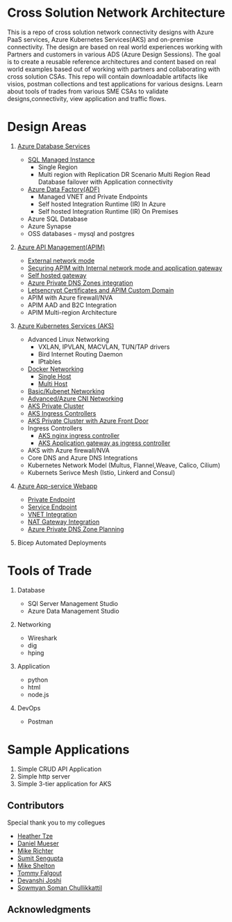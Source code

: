 # Cross Solution Network Architecture

This is a repo of cross solution network connectivity designs with Azure PaaS services, Azure Kubernetes Services(AKS) and on-premise connectivity. The design are based on real world experiences working with Partners and customers in various ADS (Azure Design Sessions). The goal is to create a reusable reference architectures and content based on real world examples based out of working with partners and collaborating with cross solution CSAs. This repo will contain downloadable artifacts like visios, postman collections and test applications for various designs. Learn about tools of trades from various SME CSAs to validate designs,connectivity, view application and traffic flows.

# Design Areas

1. [Azure Database Services](database-services/README.md)

   - [SQL Managed Instance](database-services/README.md)
     - Single Region
     - Multi region with Replication
       DR Scenario
       Multi Region Read
       Database failover with Application connectivity
   - [Azure Data Factory(ADF)](database-services/README-ADF.md)
     - Managed VNET and Private Endpoints
     - Self hosted Integration Runtime (IR) In Azure
     - Self hosted Integration Runtime (IR) On Premises
   - Azure SQL Database
   - Azure Synapse
   - OSS databases - mysql and postgres

2. [Azure API Management(APIM)](apim/README.md)

   - [External network mode](apim/README.md)
   - [Securing APIM with Internal network mode and application gateway](apim/README.md)
   - [Self hosted gateway](apim/README.md)
   - [Azure Private DNS Zones integration](apim/README.md)
   - [Letsencrypt Certificates and APIM Custom Domain](apim/README.md)
   - APIM with Azure firewall/NVA
   - APIM AAD and B2C Integration
   - APIM Multi-region Architecture

3. [Azure Kubernetes Services (AKS)](aks/README-advanced.md)

   - Advanced Linux Networking
     - VXLAN, IPVLAN, MACVLAN, TUN/TAP drivers
     - Bird Internet Routing Daemon
     - IPtables
   - [Docker Networking](aks/README-docker-multihost.md)
     - [Single Host](aks/README-docker-singlehost.md)
     - [Multi Host](aks/README-docker-multihost.md)
   - [Basic/Kubenet Networking](aks/README-kubenet.md)
   - [Advanced/Azure CNI Networking](aks/README-advanced.md)
   - [AKS Private Cluster](aks/README-private-cluster.md)
   - [AKS Ingress Controllers](aks/README-ingress-controllers.md)
   - [AKS Private Cluster with Azure Front Door](https://github.com/nehalineogi/aks-private-cluster-with-afd-premium)
   - Ingress Controllers
     - [AKS nginx ingress controller](https://github.com/nehalineogi/aks-nginx-ingress)
     - [AKS Application gateway as ingress controller](https://github.com/nehalineogi/aks-app-gw-ingress)
   - AKS with Azure firewall/NVA
   - Core DNS and Azure DNS Integrations
   - Kubernetes Network Model (Multus, Flannel,Weave, Calico, Cilium)
   - Kubernets Serivce Mesh (Istio, Linkerd and Consul)

4. [Azure App-service Webapp](app-service/README.md)

   - [Private Endpoint](app-service/README.md)
   - [Service Endpoint](app-service/README.md)
   - [VNET Integration](app-service/README.md)
   - [NAT Gateway Integration](app-service/README.md)
   - [Azure Private DNS Zone Planning](app-service/README.md)

5. Bicep Automated Deployments

# Tools of Trade

1. Database

   - SQl Server Management Studio
   - Azure Data Management Studio

2. Networking

   - Wireshark
   - dig
   - hping

3. Application
   - python
   - html
   - node.js
4. DevOps
   - Postman

# Sample Applications

1. Simple CRUD API Application
2. Simple http server
3. Simple 3-tier application for AKS

## Contributors

Special thank you to my collegues

- [Heather Tze](https://github.com/hsze)
- [Daniel Mueser](https://github.com/dmauser)
- [Mike Richter](https://github.com/michaelsrichter)
- [Sumit Sengupta](https://github.com/sumitsengupta)
- [Mike Shelton](https://www.linkedin.com/in/mshelt)
- [Tommy Falgout](https://github.com/lastcoolnameleft)
- [Devanshi Joshi](https://github.com/devanshidiaries)
- [Sowmyan Soman Chullikkattil](https://github.com/sowsan)

## Acknowledgments
